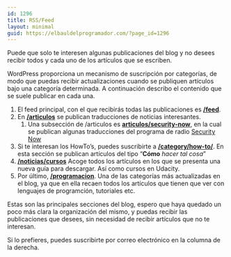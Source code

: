 ```yaml
---
id: 1296
title: RSS/Feed
layout: minimal
guid: https://elbauldelprogramador.com/?page_id=1296
---
```

Puede que solo te interesen algunas publicaciones del blog y no desees recibir todos y cada uno de los artículos que se escriben.

WordPress proporciona un mecanismo de suscripción por categorías, de modo que puedas recibir actualizaciones cuando se publiquen artículos bajo una categoría determinada. A continuación describo el contenido que se suele publicar en cada una.

  1. El feed principal, con el que recibirás todas las publicaciones es **<a href="/feed" target="_blank">/feed</a>**.
  2. En **<a href="/category/articulos/feed/" target="_blank">/articulos</a>** se publican traducciones de noticias interesantes.
      1. Una subsección de /articulos es **<a href="/category/articulos/security-now-articulos/feed" target="_blank">articulos/security-now</a>**, en la cual se publican algunas traducciones del programa de radio <a href="http://twit.tv/sn" target="_blank">Security Now</a>
  3. Si te interesan los HowTo&#8217;s, puedes suscribirte a **[/category/how-to/][1]**. En esta sección se publican artículos del tipo “**Cómo** *hacer tal cosa*”
  4. **<a href="/category/cursos/feed" target="_blank">/noticias/cursos</a>** Acoge todos los artículos en los que se presenta una nueva guía para descargar. Así como cursos en Udacity.
  5. Por último, **<a href="/category/feed" target="_blank">/programacion</a>**. Una de las categorías más actualizadas en el blog, ya que en ella recaen todos los artículos que tienen que ver con lenguajes de programción, tutoriales etc.

Estas son las principales secciones del blog, espero que haya quedado un poco más clara la organización del mismo, y puedas recibir las publicaciones que desees, sin necesidad de recibir artículos que no te interesan.

Si lo prefieres, puedes suscribirte por correo electrónico en la columna de la derecha.



 [1]: /category/how-to/feed
